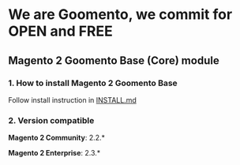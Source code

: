 # We are Goomento, we commit for OPEN and FREE 

## Magento 2 Goomento Base (Core) module

### 1. How to install Magento 2 Goomento Base

Follow install instruction in [INSTALL.md](https://github.com/Goomento/Base/blob/master/INSTALL.md)

### 2. Version compatible

**Magento 2 Community**: 2.2.*

**Magento 2 Enterprise**: 2.3.*
